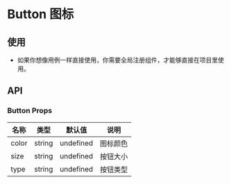 # Button 图标





## 使用

- 如果你想像用例一样直接使用，你需要全局注册组件，才能够直接在项目里使用。



## API

### Button Props

| 名称| 类型 | 默认值| 说明 |
| ----- | ---------------- | --------- | -------- |
| color | string | undefined | 图标颜色 |
| size | string | undefined | 按钮大小 | 
| type | string | undefined | 按钮类型 |

